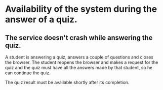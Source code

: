 # Availability of the system during the answer of a quiz.

## The service doesn't crash while answering the quiz.

A student is answering a quiz, answers a couple of questions and closes the browser.
The student reopens the browser and makes a request for the quiz and the quiz must have
all the answers made by that student, so he can continue the quiz.

The quiz result must be available shortly after its completion.
